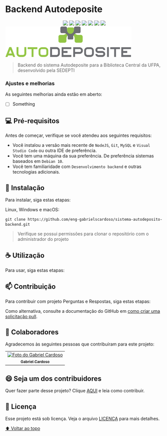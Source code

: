 # Backend Autodeposite

<div style="margin: 0 auto; text-align: center;">  
  <img src="https://img.shields.io/badge/JavaScript-323330?style=for-the-badge&logo=javascript&logoColor=F7DF1E">
  <img src="https://img.shields.io/badge/MySQL-005C84?style=for-the-badge&logo=mysql&logoColor=white">
  <img src="https://img.shields.io/badge/Node.js-339933?style=for-the-badge&logo=nodedotjs&logoColor=white">
  <img src="https://img.shields.io/badge/npm-CB3837?style=for-the-badge&logo=npm&logoColor=white">
  <img src="https://img.shields.io/badge/Express.js-000000?style=for-the-badge&logo=express&logoColor=white">
  <img src="https://img.shields.io/badge/Git-F05032?style=for-the-badge&logo=git&logoColor=white">
  <img src="https://img.shields.io/badge/Linux-FCC624?style=for-the-badge&logo=linux&logoColor=black">
</div>


<img src="./.github/img/banner.png" alt="exemplo imagem">

> Backend do sistema Autodeposite para a Biblioteca Central da UFPA, desenvolvido pela SEDEPTI

### Ajustes e melhorias

As seguintes melhorias ainda estão em aberto:

- [ ] Something

## 💻 Pré-requisitos

Antes de começar, verifique se você atendeu aos seguintes requisitos:

* Você instalou a versão mais recente de `NodeJS`, `Git`, `MySQL` e `Visual Studio Code` ou outra IDE de preferência.
* Você tem uma máquina da sua preferência. De preferência sistemas baseados em `Debian 10`.
* Você tem familiaridade com `Desenvolvimento backend` e outras tecnologias adicionais.

## 🚀 Instalação

Para instalar, siga estas etapas:

Linux, Windows e macOS:
``` 
git clone https://github.com/eng-gabrielscardoso/sistema-autodeposito-backend.git
```

> Verifique se possui permissões para clonar o repositório com o administrador do projeto

## ☕ Utilização

Para usar, siga estas etapas:




## 📫 Contribuição

Para contribuir com projeto Perguntas e Respostas, siga estas etapas:

Como alternativa, consulte a documentação do GitHub em [como criar uma solicitação pull](https://help.github.com/en/github/collaborating-with-issues-and-pull-requests/creating-a-pull-request).

## 🤝 Colaboradores

Agradecemos às seguintes pessoas que contribuíram para este projeto:

<table>
  <tr>
    <td align="center">
      <a href="https://github.com/eng-gabrielscardoso" target="_blank">
        <img src="https://avatars.githubusercontent.com/u/67348001" width="100px;" alt="Foto do Gabriel Cardoso"/><br>
        <sub>
          <b>Gabriel Cardoso</b>
        </sub>
      </a>
    </td>
  </tr>
</table>


## 😄 Seja um dos contribuidores<br>

Quer fazer parte desse projeto? Clique [AQUI](.github/CONTRIBUTING.md) e leia como contribuir.

## 📝 Licença

Esse projeto está sob licença. Veja o arquivo [LICENÇA](LICENSE.md) para mais detalhes.

[⬆ Voltar ao topo](#backend-autodeposite)<br>
